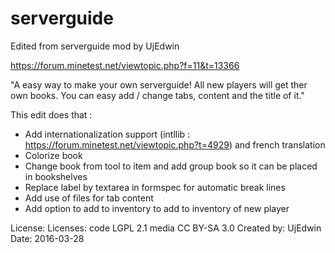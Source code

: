# serverguide


Edited from serverguide mod by UjEdwin

https://forum.minetest.net/viewtopic.php?f=11&t=13366

"A easy way to make your own serverguide!
All new players will get ther own books.
You can easy add / change tabs, content and the title of it."

This edit does that :
- Add internationalization support (intllib : https://forum.minetest.net/viewtopic.php?t=4929) and french translation 
- Colorize book
- Change book from tool to item and add group book so it can be placed in bookshelves
- Replace label by textarea in formspec for automatic break lines
- Add use of files for tab content 
- Add option to add to inventory to add to inventory of new player


License: Licenses: code LGPL 2.1 media CC BY-SA 3.0
Created by: UjEdwin
Date: 2016-03-28
